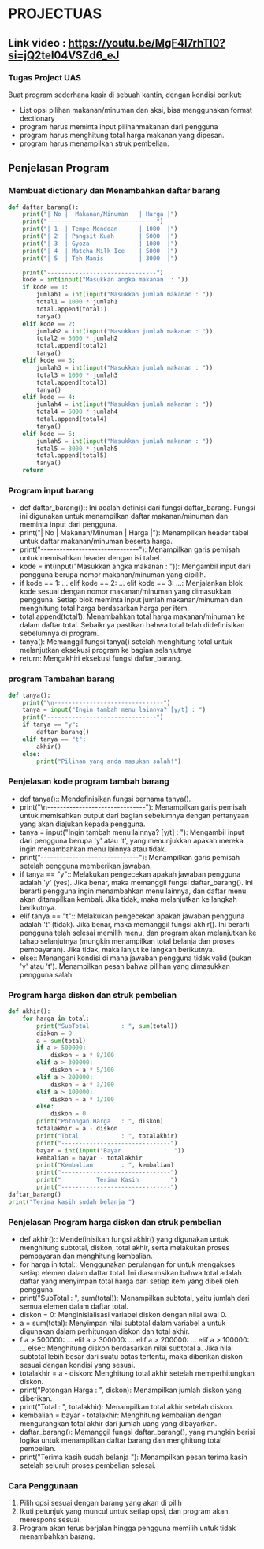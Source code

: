 # PROJECTUAS
## Link video : https://youtu.be/MgF4l7rhTI0?si=jQ2teI04VSZd6_eJ

### Tugas Project UAS 
Buat program sederhana kasir di sebuah kantin, dengan kondisi berikut:

- List opsi pilihan makanan/minuman dan aksi, bisa menggunakan format dectionary
- program harus meminta input pilihanmakanan dari pengguna
- program harus menghitung total harga makanan yang dipesan.
- program harus menampilkan struk pembelian.

## Penjelasan Program

### Membuat dictionary dan Menambahkan daftar barang
```Python
def daftar_barang():
    print("| No |  Makanan/Minuman   | Harga |")
    print("-------------------------------")
    print("| 1  | Tempe Mendoan      | 1000  |")
    print("| 2  | Pangsit Kuah       | 5000  |")
    print("| 3  | Gyoza              | 1000  |")
    print("| 4  | Matcha Milk Ice    | 5000  |")
    print("| 5  | Teh Manis          | 3000  |")

    print("-------------------------------")
    kode = int(input("Masukkan angka makanan  : "))
    if kode == 1:
        jumlah1 = int(input("Masukkan jumlah makanan : "))
        total1 = 1000 * jumlah1
        total.append(total1)
        tanya()
    elif kode == 2:
        jumlah2 = int(input("Masukkan jumlah makanan : "))
        total2 = 5000 * jumlah2
        total.append(total2)
        tanya()
    elif kode == 3:
        jumlah3 = int(input("Masukkan jumlah makanan : "))
        total3 = 1000 * jumlah3 
        total.append(total3)
        tanya()
    elif kode == 4:
        jumlah4 = int(input("Masukkan jumlah makanan : "))
        total4 = 5000 * jumlah4
        total.append(total4)
        tanya()
    elif kode == 5:
        jumlah5 = int(input("Masukkan jumlah makanan : "))
        total5 = 3000 * jumlah5   
        total.append(total5)
        tanya()
    return
```

### Program input barang

- def daftar_barang():: Ini adalah definisi dari fungsi daftar_barang. Fungsi ini digunakan untuk menampilkan daftar makanan/minuman dan meminta input dari pengguna.
- print("| No | Makanan/Minuman | Harga |"): Menampilkan header tabel untuk daftar makanan/minuman beserta harga.
- print("-------------------------------"): Menampilkan garis pemisah untuk memisahkan header dengan isi tabel.
- kode = int(input("Masukkan angka makanan : ")): Mengambil input dari pengguna berupa nomor makanan/minuman yang dipilih.
- if kode == 1: ... elif kode == 2: ... elif kode == 3: ...: Menjalankan blok kode sesuai dengan nomor makanan/minuman yang dimasukkan pengguna. Setiap blok meminta input jumlah makanan/minuman dan menghitung total harga berdasarkan harga per item.
- total.append(total1): Menambahkan total harga makanan/minuman ke dalam daftar total. Sebaiknya pastikan bahwa total telah didefinisikan sebelumnya di program.
- tanya(): Memanggil fungsi tanya() setelah menghitung total untuk melanjutkan eksekusi program ke bagian selanjutnya
- return: Mengakhiri eksekusi fungsi daftar_barang.

### program Tambahan barang
```Python
def tanya():
    print("\n-------------------------------")
    tanya = input("Ingin tambah menu lainnya? [y/t] : ")
    print("-------------------------------")
    if tanya == "y":
        daftar_barang()
    elif tanya == "t":
        akhir()
    else:
        print("Pilihan yang anda masukan salah!")
```
### Penjelasan kode program tambah barang

- def tanya():: Mendefinisikan fungsi bernama tanya().
- print("\n-------------------------------"): Menampilkan garis pemisah untuk memisahkan output dari bagian sebelumnya dengan pertanyaan yang akan diajukan kepada pengguna.
- tanya = input("Ingin tambah menu lainnya? [y/t] : "): Mengambil input dari pengguna berupa 'y' atau 't', yang menunjukkan apakah mereka ingin menambahkan menu lainnya atau tidak.
- print("-------------------------------"): Menampilkan garis pemisah setelah pengguna memberikan jawaban.
- if tanya == "y":: Melakukan pengecekan apakah jawaban pengguna adalah 'y' (yes).
Jika benar, maka memanggil fungsi daftar_barang(). Ini berarti pengguna ingin menambahkan menu lainnya, dan daftar menu akan ditampilkan kembali. Jika tidak, maka melanjutkan ke langkah berikutnya.
- elif tanya == "t":: Melakukan pengecekan apakah jawaban pengguna adalah 't' (tidak). Jika benar, maka memanggil fungsi akhir(). Ini berarti pengguna telah selesai memilih menu, dan program akan melanjutkan ke tahap selanjutnya (mungkin menampilkan total belanja dan proses pembayaran). Jika tidak, maka lanjut ke langkah berikutnya.
- else:: Menangani kondisi di mana jawaban pengguna tidak valid (bukan 'y' atau 't'). Menampilkan pesan bahwa pilihan yang dimasukkan pengguna salah.

### Program harga diskon dan struk pembelian
```Python
def akhir():
    for harga in total:
        print("SubTotal         : ", sum(total))
        diskon = 0
        a = sum(total)
        if a > 500000:
            diskon = a * 8/100
        elif a > 300000:
            diskon = a * 5/100
        elif a > 200000:
            diskon = a * 3/100
        elif a > 100000:
            diskon = a * 1/100
        else:
            diskon = 0
        print("Potongan Harga   : ", diskon)
        totalakhir = a - diskon
        print("Total            : ", totalakhir)
        print("-------------------------------")
        bayar = int(input("Bayar            :  "))
        kembalian = bayar - totalakhir
        print("Kembalian        : ", kembalian)
        print("-------------------------------")
        print("          Terima Kasih         ")
        print("-------------------------------")
daftar_barang()
print("Terima kasih sudah belanja ")
```

### Penjelasan Program harga diskon dan struk pembelian

- def akhir():: Mendefinisikan fungsi akhir() yang digunakan untuk menghitung subtotal, diskon, total akhir, serta melakukan proses pembayaran dan menghitung kembalian.
- for harga in total:: Menggunakan perulangan for untuk mengakses setiap elemen dalam daftar total. Ini diasumsikan bahwa total adalah daftar yang menyimpan total harga dari setiap item yang dibeli oleh pengguna.
- print("SubTotal : ", sum(total)): Menampilkan subtotal, yaitu jumlah dari semua elemen dalam daftar total.
- diskon = 0: Menginisialisasi variabel diskon dengan nilai awal 0.
- a = sum(total): Menyimpan nilai subtotal dalam variabel a untuk digunakan dalam perhitungan diskon dan total akhir.
- f a > 500000: ... elif a > 300000: ... elif a > 200000: ... elif a > 100000: ... else:: Menghitung diskon berdasarkan nilai subtotal a. Jika nilai subtotal lebih besar dari suatu batas tertentu, maka diberikan diskon sesuai dengan kondisi yang sesuai.
- totalakhir = a - diskon: Menghitung total akhir setelah memperhitungkan diskon.
- print("Potongan Harga : ", diskon): Menampilkan jumlah diskon yang diberikan.
- print("Total : ", totalakhir): Menampilkan total akhir setelah diskon.
- kembalian = bayar - totalakhir: Menghitung kembalian dengan mengurangkan total akhir dari jumlah uang yang dibayarkan.
- daftar_barang(): Memanggil fungsi daftar_barang(), yang mungkin berisi logika untuk menampilkan daftar barang dan menghitung total pembelian.
- print("Terima kasih sudah belanja "): Menampilkan pesan terima kasih setelah seluruh proses pembelian selesai.

### Cara Penggunaan

1. Pilih opsi sesuai dengan barang yang akan di pilih
2. Ikuti petunjuk yang muncul untuk setiap opsi, dan program akan merespons sesuai.
3. Program akan terus berjalan hingga pengguna memilih untuk tidak menambahkan barang.
